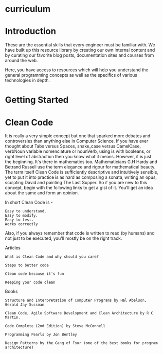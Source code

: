 # curriculum
# Introduction

These are the essential skills that every engineer must be familiar with. We have built up this resource library by creating our own internal content and by curating our favorite blog posts, documentation sites and courses from around the web.

Here, you have access to resources which will help you understand the general programming concepts as well as the specifics of various technologies in depth.

# Getting Started

# Clean Code

It is really a very simple concept but one that sparked more debates and controversies than anything else in Computer Science. If you have ever thought about Tabs versus Spaces, snake_case versus CamelCase, verbNoun variable nomenclature or nounVerb, using is with booleans, or right level of abstraction then you know what it means. However, it is just the beginning. It's there in mathematics too. Mathematicians G.H Hardy and Betrand Russell use the term elegance and rigour for mathematical beauty. The term itself Clean Code is sufficiently descriptive and intuitively sensible, yet to put it into practice is as hard as composing a sonata, writing an opus, sculpting David and painting The Last Supper. So if you are new to this concept, begin with the following links to get a gist of it. You'll get an idea about the same and form an opinion.

In short Clean Code is -

    Easy to understand.
    Easy to modify.
    Easy to test.
    Works correctly

Also, if you always remember that code is written to read (by humans) and not just to be executed, you'll mostly be on the right track.

Articles

    What is Clean Code and why should you care?

    Steps to better code

    Clean code because it’s fun

    Keeping your code clean

Books

    Structure and Interpretation of Computer Programs by Hal Abelson, Gerald Jay Sussman

    Clean Code, Agile Software Development and Clean Architecture by R C Martin.

    Code Complete (2nd Edition) by Steve McConnell

    Programming Pearls by Jon Bentley

    Design Patterns by the Gang of Four (one of the best books for program architecture)
